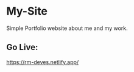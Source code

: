 # My-Site

Simple Portfolio website about me and my work.

## Go Live:
https://rm-deves.netlify.app/
